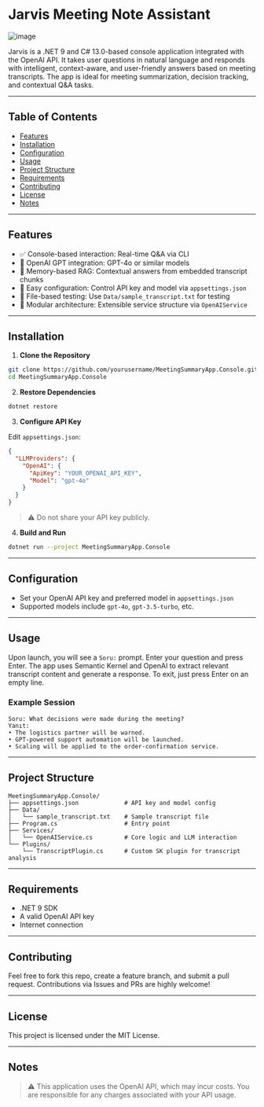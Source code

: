 ﻿# Jarvis Meeting Note Assistant


![image](https://github.com/user-attachments/assets/88eba3c7-38b4-4e16-ade7-81efafe2f979)


Jarvis is a .NET 9 and C# 13.0-based console application integrated with the OpenAI API. It takes user questions in natural language and responds with intelligent, context-aware, and user-friendly answers based on meeting transcripts. The app is ideal for meeting summarization, decision tracking, and contextual Q&A tasks.

---

## Table of Contents

- [Features](#features)
- [Installation](#installation)
- [Configuration](#configuration)
- [Usage](#usage)
- [Project Structure](#project-structure)
- [Requirements](#requirements)
- [Contributing](#contributing)
- [License](#license)
- [Notes](#notes)

---

## Features

- ✅ Console-based interaction: Real-time Q&A via CLI
- 🧠 OpenAI GPT integration: GPT-4o or similar models
- 📄 Memory-based RAG: Contextual answers from embedded transcript chunks
- 🔧 Easy configuration: Control API key and model via `appsettings.json`
- 📁 File-based testing: Use `Data/sample_transcript.txt` for testing
- 🧩 Modular architecture: Extensible service structure via `OpenAIService`

---

## Installation

1. **Clone the Repository**

```bash
git clone https://github.com/yourusername/MeetingSummaryApp.Console.git
cd MeetingSummaryApp.Console
```

2. **Restore Dependencies**

```bash
dotnet restore
```

3. **Configure API Key**

Edit `appsettings.json`:

```json
{
  "LLMProviders": {
    "OpenAI": {
      "ApiKey": "YOUR_OPENAI_API_KEY",
      "Model": "gpt-4o"
    }
  }
}
```
> ⚠️ Do not share your API key publicly.

4. **Build and Run**

```bash
dotnet run --project MeetingSummaryApp.Console
```

---

## Configuration

- Set your OpenAI API key and preferred model in `appsettings.json`
- Supported models include `gpt-4o`, `gpt-3.5-turbo`, etc.

---

## Usage

Upon launch, you will see a `Soru:` prompt. Enter your question and press Enter. The app uses Semantic Kernel and OpenAI to extract relevant transcript content and generate a response. To exit, just press Enter on an empty line.

### Example Session

```
Soru: What decisions were made during the meeting?
Yanıt:
• The logistics partner will be warned.
• GPT-powered support automation will be launched.
• Scaling will be applied to the order-confirmation service.
```

---

## Project Structure

```
MeetingSummaryApp.Console/
├── appsettings.json             # API key and model config
├── Data/
│   └── sample_transcript.txt    # Sample transcript file
├── Program.cs                   # Entry point
├── Services/
│   └── OpenAIService.cs         # Core logic and LLM interaction
└── Plugins/
    └── TranscriptPlugin.cs      # Custom SK plugin for transcript analysis
```

---

## Requirements

- .NET 9 SDK
- A valid OpenAI API key
- Internet connection

---

## Contributing

Feel free to fork this repo, create a feature branch, and submit a pull request. Contributions via Issues and PRs are highly welcome!

---

## License

This project is licensed under the MIT License.

---

## Notes

> ⚠️ This application uses the OpenAI API, which may incur costs. You are responsible for any charges associated with your API usage.
